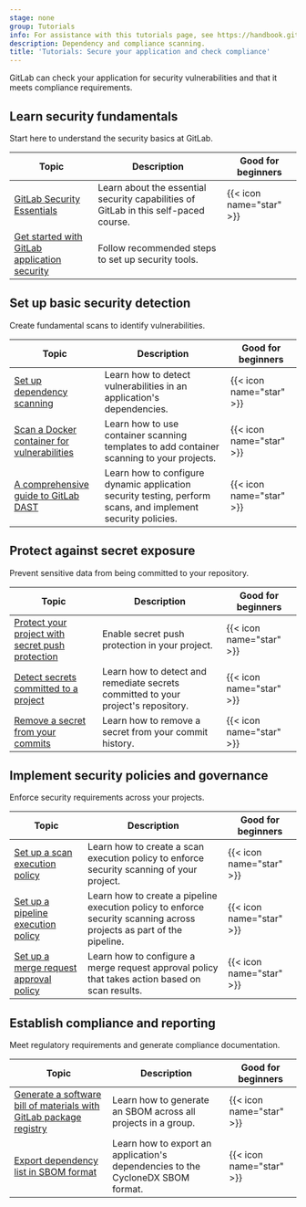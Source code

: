 ```yaml
---
stage: none
group: Tutorials
info: For assistance with this tutorials page, see https://handbook.gitlab.com/handbook/product/ux/technical-writing/#assignments-to-other-projects-and-subjects.
description: Dependency and compliance scanning.
title: 'Tutorials: Secure your application and check compliance'
---
```


GitLab can check your application for security vulnerabilities and that it meets compliance requirements.

## Learn security fundamentals

Start here to understand the security basics at GitLab.

| Topic | Description | Good for beginners |
|-------|-------------|--------------------|
| [GitLab Security Essentials](https://university.gitlab.com/courses/security-essentials) | Learn about the essential security capabilities of GitLab in this self-paced course. | {{< icon name="star" >}}  |
| [Get started with GitLab application security](../user/application_security/get-started-security.md) | Follow recommended steps to set up security tools. | |

## Set up basic security detection

Create fundamental scans to identify vulnerabilities.

| Topic | Description | Good for beginners |
|-------|-------------|--------------------|
| [Set up dependency scanning](dependency_scanning.md) | Learn how to detect vulnerabilities in an application's dependencies. | {{< icon name="star" >}} |
| [Scan a Docker container for vulnerabilities](container_scanning/_index.md) | Learn how to use container scanning templates to add container scanning to your projects. | {{< icon name="star" >}} |
| [A comprehensive guide to GitLab DAST](https://about.gitlab.com/blog/comprehensive-guide-to-gitlab-dast/) | Learn how to configure dynamic application security testing, perform scans, and implement security policies. | {{< icon name="star" >}} |

## Protect against secret exposure

Prevent sensitive data from being committed to your repository.

| Topic | Description | Good for beginners |
|-------|-------------|--------------------|
| [Protect your project with secret push protection](../user/application_security/secret_detection/push_protection_tutorial.md) | Enable secret push protection in your project. | {{< icon name="star" >}} |
| [Detect secrets committed to a project](../user/application_security/secret_detection/pipeline/tutorial.md) | Learn how to detect and remediate secrets committed to your project's repository. | {{< icon name="star" >}} |
| [Remove a secret from your commits](../user/application_security/secret_detection/remove_secrets_tutorial.md) | Learn how to remove a secret from your commit history. | {{< icon name="star" >}} |

## Implement security policies and governance

Enforce security requirements across your projects.

| Topic | Description | Good for beginners |
|-------|-------------|--------------------|
| [Set up a scan execution policy](scan_execution_policy/_index.md) | Learn how to create a scan execution policy to enforce security scanning of your project. | {{< icon name="star" >}} |
| [Set up a pipeline execution policy](pipeline_execution_policy/_index.md) | Learn how to create a pipeline execution policy to enforce security scanning across projects as part of the pipeline. | {{< icon name="star" >}} |
| [Set up a merge request approval policy](scan_result_policy/_index.md) | Learn how to configure a merge request approval policy that takes action based on scan results. | {{< icon name="star" >}} |

## Establish compliance and reporting

Meet regulatory requirements and generate compliance documentation.

| Topic | Description | Good for beginners |
|-------|-------------|--------------------|
| [Generate a software bill of materials with GitLab package registry](../user/packages/package_registry/tutorial_generate_sbom.md) | Learn how to generate an SBOM across all projects in a group. | {{< icon name="star" >}} |
| [Export dependency list in SBOM format](export_sbom.md) | Learn how to export an application's dependencies to the CycloneDX SBOM format. | {{< icon name="star" >}} |
